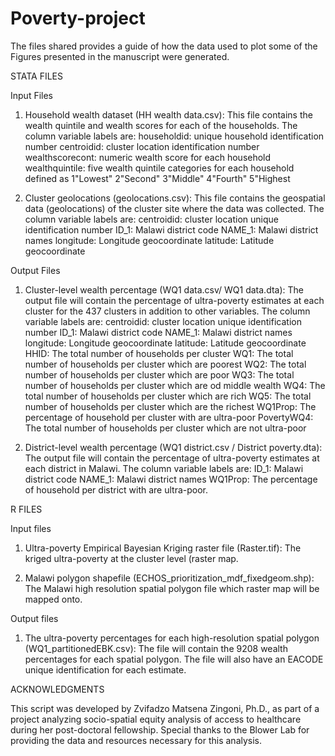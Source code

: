 # Poverty-project
The files shared provides a guide of how the data used to plot some of the Figures presented in the manuscript were generated.

STATA FILES

Input Files

1. Household wealth dataset (HH wealth data.csv): This file contains the wealth quintile and wealth scores for each of the households. The column variable labels are:
householdid: unique household identification number
centroidid: cluster location identification number
wealthscorecont: numeric wealth score for each household
wealthquintile: five wealth quintile categories for each household defined as 1"Lowest" 2"Second" 3"Middle" 4"Fourth" 5"Highest

2. Cluster geolocations (geolocations.csv): This file contains the geospatial data (geolocations) of the cluster site where the data was collected. The column variable labels are:
centroidid: cluster location unique identification number
ID_1: Malawi district code
NAME_1: Malawi district names
longitude: Longitude geocoordinate
latitude: Latitude geocoordinate

Output Files

1. Cluster-level wealth percentage (WQ1 data.csv/ WQ1 data.dta): The output file will contain the percentage of ultra-poverty estimates at each cluster for the 437 clusters in addition to other variables. The column variable labels are:
centroidid: cluster location unique identification number
ID_1: Malawi district code
NAME_1: Malawi district names
longitude: Longitude geocoordinate
latitude: Latitude geocoordinate
HHID: The total number of households per cluster
WQ1: The total number of households per cluster which are poorest
WQ2: The total number of households per cluster which are poor
WQ3: The total number of households per cluster which are od middle wealth
WQ4: The total number of households per cluster which are rich
WQ5: The total number of households per cluster which are the richest
WQ1Prop: The percentage of household per cluster with are ultra-poor
PovertyWQ4: The total number of households per cluster which are not ultra-poor

2. District-level wealth percentage (WQ1 district.csv / District poverty.dta): The output file will contain the percentage of ultra-poverty estimates at each district in Malawi. The column variable labels are:
ID_1: Malawi district code
NAME_1: Malawi district names
WQ1Prop: The percentage of household per district with are ultra-poor.

R FILES

Input files

1. Ultra-poverty Empirical Bayesian Kriging raster file (Raster.tif): The kriged ultra-poverty at the cluster level (raster map.
   
2. Malawi polygon shapefile (ECHOS_prioritization_mdf_fixedgeom.shp): The Malawi high resolution spatial polygon file which raster map will be mapped onto.

Output files

1. The ultra-poverty percentages for each high-resolution spatial polygon (WQ1_partitionedEBK.csv): The file will contain the 9208 wealth percentages for each spatial polygon. The file will also have an EACODE unique identification for each estimate.
   
ACKNOWLEDGMENTS 

This script was developed by Zvifadzo Matsena Zingoni, Ph.D., as part of a project analyzing socio-spatial equity analysis of access to healthcare during her post-doctoral fellowship. Special thanks to the Blower Lab for providing the data and resources necessary for this analysis.

